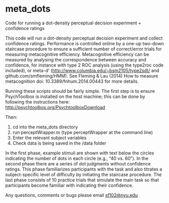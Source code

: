 meta_dots
=========

Code for running a dot-density perceptual decision experiment + confidence ratings

This code will run a dot-density perceptual decision experiment and collect confidence ratings. Performance is controlled online by a one-up two-down staircase procedure to ensure a sufficient number of correct/error trials for measuring metacognitive efficiency. Metacognitive efficiency can be measured by analysing the correspondence between accuracy and confidence, for instance with type 2 ROC analysis (using the type2roc code included), or meta-d' (http://www.columbia.edu/~bsm2105/type2sdt/ and github.com/smfleming/HMM). See Fleming & Lau (2014) How to measure metacognition doi: 10.3389/fnhum.2014.00443 for more details.

Running these scripts should be fairly simple. The first step is to ensure PsychToolbox is installed on the host machine; this can be done by following the instructions here: http://psychtoolbox.org/PsychtoolboxDownload

Then:

1) cd into the meta_dots directory
2) run perceptWrapper.m (type perceptWrapper at the command line)
3) Enter the relevant subject variables
4) Check data is being saved in the /data folder

In the first phase, example stimuli are shown with text below the circles indicating the number of dots in each circle (e.g., “40 vs. 60”). In the second phase there are a series of dot judgments without confidence ratings. This phase familiarizes participants with the task and also titrates a subject-specific level of difficulty by initiating the staircase procedure. The last phase consists of 10 practice trials that simulate the main task so that participants become familiar with indicating their confidence.

Any questions, comments or bugs please email sf102@nyu.edu
